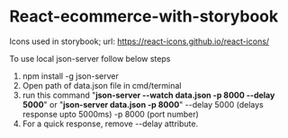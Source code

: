 # React-ecommerce-with-storybook

Icons used in storybook; url: https://react-icons.github.io/react-icons/

To use local json-server follow below steps
1. npm install -g json-server
2. Open path of data.json file in cmd/terminal
3. run this command "**json-server --watch data.json -p 8000 --delay 5000**" or "**json-server data.json -p 8000**"
   --delay 5000 (delays response upto 5000ms) -p 8000 (port number)
4. For a quick response, remove --delay attribute.
